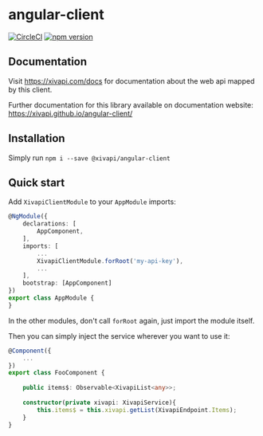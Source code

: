 # angular-client

[![CircleCI](https://circleci.com/gh/xivapi/angular-client/tree/master.svg?style=shield)](https://circleci.com/gh/xivapi/angular-client/tree/master)
[![npm version](https://badge.fury.io/js/%40xivapi%2Fangular-client.svg)](https://www.npmjs.com/package/@xivapi/angular-client)

## Documentation

Visit https://xivapi.com/docs for documentation about the web api mapped by this client.

Further documentation for this library available on documentation website: https://xivapi.github.io/angular-client/

## Installation

Simply run `npm i --save @xivapi/angular-client`

## Quick start

Add `XivapiClientModule` to your `AppModule` imports:

```ts
@NgModule({
    declarations: [
        AppComponent,
    ],
    imports: [
        ...
        XivapiClientModule.forRoot('my-api-key'),        
        ...
    ],
    bootstrap: [AppComponent]
})
export class AppModule {
}
```

In the other modules, don't call `forRoot` again, just import the module itself.

Then you can simply inject the service wherever you want to use it:

```ts
@Component({
    ...
})
export class FooComponent {
    
    public items$: Observable<XivapiList<any>>;
    
    constructor(private xivapi: XivapiService){
        this.items$ = this.xivapi.getList(XivapiEndpoint.Items);
    }
}
```
